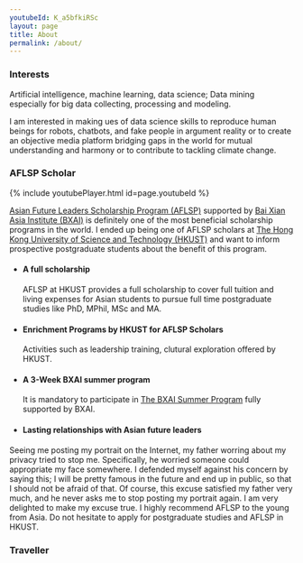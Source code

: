 ```yaml
---
youtubeId: K_a5bfkiRSc
layout: page
title: About
permalink: /about/
---
```


### __Interests__
Artificial intelligence, machine learning, data science; Data mining especially for big data collecting, processing and modeling.

I am interested in making ues of data science skills to reproduce human beings for robots, chatbots, and fake people in argument reality or to create an objective media platform bridging gaps in the world for mutual understanding and harmony or to contribute to tackling climate change.

### __AFLSP Scholar__

{% include youtubePlayer.html id=page.youtubeId %}

[Asian Future Leaders Scholarship Program (AFLSP)](https://pg.ust.hk/aflsp) supported by [Bai Xian Asia Institute (BXAI)](https://www.bxai.org/) is definitely one of the most beneficial scholarship programs in the world. I ended up being one of AFLSP scholars at [The Hong Kong University of Science and Technology (HKUST)](https://www.ust.hk/) and want to inform prospective postgraduate students about the benefit of this program.

- #### A full scholarship
    AFLSP at HKUST provides a full scholarship to cover full tuition and living expenses for Asian students to pursue full time postgraduate studies like PhD, MPhil, MSc and MA.

- #### Enrichment Programs by HKUST for AFLSP Scholars
    Activities such as leadership training, clutural exploration offered by HKUST.

- #### A 3-Week BXAI summer program
    It is mandatory to participate in [The BXAI Summer Program](https://www.bxai.org/aflsp/education-program/bxai-summer-program/overview/) fully supported by BXAI.

- #### Lasting relationships with Asian future leaders

Seeing me posting my portrait on the Internet, my father worring about my privacy tried to stop me. Specifically, he worried someone could appropriate my face somewhere. I defended myself against his concern by saying this; I will be pretty famous in the future and end up in public, so that I should not be afraid of that. Of course, this excuse satisfied my father very much, and he never asks me to stop posting my portrait again. I am very delighted to make my excuse true. I highly recommend AFLSP to the young from Asia. Do not hesitate to apply for postgraduate studies and AFLSP in HKUST.


### __Traveller__

<!--- https://www.amcharts.com/visited_countries/ --->
<script src="https://www.amcharts.com/lib/3/ammap.js" type="text/javascript"></script>
<script src="https://www.amcharts.com/lib/3/maps/js/worldHigh.js" type="text/javascript"></script>
<script src="https://www.amcharts.com/lib/3/themes/dark.js" type="text/javascript"></script>
<div id="mapdiv" style="width: 100%; height: 400px;"></div>
<script type="text/javascript">
    var map = AmCharts.makeChart("mapdiv",{
    type: "map",
    theme: "dark",
    projection: "winkel3",
    panEventsEnabled : true,
    backgroundColor : "#535364",
    backgroundAlpha : 1,
    zoomControl: {
       zoomControlEnabled : true
    },
    dataProvider : {
        map : "worldHigh",
        getAreasFromMap : true,
        areas :
        [
	{
		"id": "AT",
		"showAsSelected": true
	},
	{
		"id": "BE",
		"showAsSelected": true
	},
	{
		"id": "CZ",
		"showAsSelected": true
	},
	{
		"id": "FR",
		"showAsSelected": true
	},
	{
		"id": "DE",
		"showAsSelected": true
	},
	{
		"id": "HU",
		"showAsSelected": true
	},
	{
		"id": "IT",
		"showAsSelected": true
	},
	{
		"id": "LU",
		"showAsSelected": true
	},
	{
		"id": "PT",
		"showAsSelected": true
	},
	{
		"id": "SI",
		"showAsSelected": true
	},
	{
		"id": "ES",
		"showAsSelected": true
	},
	{
		"id": "CH",
		"showAsSelected": true
	},
	{
		"id": "US",
		"showAsSelected": true
	},
	{
		"id": "CN",
		"showAsSelected": true
	},
	{
		"id": "HK",
		"showAsSelected": true
	},
	{
		"id": "JP",
		"showAsSelected": true
	},
	{
		"id": "MO",
		"showAsSelected": true
	},
	{
		"id": "KR",
		"showAsSelected": true
	}
        ]
    },
    areasSettings : {
        autoZoom : true,
        color : "#B4B4B7",
        colorSolid : "#84ADE9",
        selectedColor : "#84ADE9",
        outlineColor : "#666666",
        rollOverColor : "#9EC2F7",
        rollOverOutlineColor : "#000000"
    }
    });
</script>

